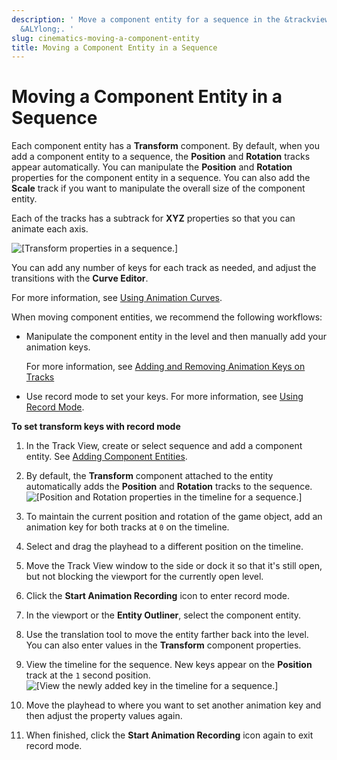 ```yaml
---
description: ' Move a component entity for a sequence in the &trackview-editor; in
  &ALYlong;. '
slug: cinematics-moving-a-component-entity
title: Moving a Component Entity in a Sequence
---
```

# Moving a Component Entity in a Sequence<a name="cinematics-moving-a-component-entity"></a>

Each component entity has a **Transform** component\. By default, when you add a component entity to a sequence, the **Position** and **Rotation** tracks appear automatically\. You can manipulate the **Position** and **Rotation** properties for the component entity in a sequence\. You can also add the **Scale** track if you want to manipulate the overall size of the component entity\.

 Each of the tracks has a subtrack for **XYZ** properties so that you can animate each axis\.

![\[Transform properties in a sequence.\]](/images/userguide/cinematics/cinematics-track-view-editor-moving-component-entity-1.png)

You can add any number of keys for each track as needed, and adjust the transitions with the ****Curve Editor****\. 

For more information, see [Using Animation Curves](cinematics-track-view-editor-animation-curves.md)\.

When moving component entities, we recommend the following workflows:
+ Manipulate the component entity in the level and then manually add your animation keys\. 

  For more information, see [Adding and Removing Animation Keys on Tracks](adding-removing-animation-keys-on-tracks.md)
+ Use record mode to set your keys\. For more information, see [Using Record Mode](cinematics-using-record-mode.md)\.

**To set transform keys with record mode**

1. In the Track View, create or select sequence and add a component entity\. See [Adding Component Entities](cinematics-adding-component-entities.md)\.

1. By default, the **Transform** component attached to the entity automatically adds the **Position** and **Rotation** tracks to the sequence\.  
![\[Position and Rotation properties in the timeline for a sequence.\]](/images/userguide/cinematics/cinematics-track-view-editor-using-record-mode-1.png)

1. To maintain the current position and rotation of the game object, add an animation key for both tracks at `0` on the timeline\.

1. Select and drag the playhead to a different position on the timeline\.

1. Move the Track View window to the side or dock it so that it's still open, but not blocking the viewport for the currently open level\.

1. Click the **Start Animation Recording** icon to enter record mode\.

1. In the viewport or the **Entity Outliner**, select the component entity\.

1. Use the translation tool to move the entity farther back into the level\. You can also enter values in the **Transform** component properties\.

1. View the timeline for the sequence\. New keys appear on the **Position** track at the `1` second position\.  
![\[View the newly added key in the timeline for a sequence.\]](/images/userguide/cinematics/cinematics-track-view-editor-using-record-mode-3.png)

1. Move the playhead to where you want to set another animation key and then adjust the property values again\.

1. When finished, click the **Start Animation Recording** icon again to exit record mode\.